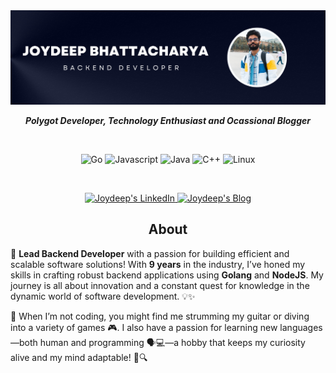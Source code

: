 <img src="https://github.com/linkwithjoydeep/linkwithjoydeep/blob/main/Black%20and%20White%20Gradient%20Personal%20LinkedIn%20Banner.png" />

<br>
<div align="center">
  
  *****Polygot Developer, Technology Enthusiast and Ocassional Blogger*****

</div>
<br>
<p align="center">
  <img src="https://img.shields.io/badge/Go-00ADD8?style=for-the-badge&logo=go&logoColor=white" alt="Go"/>
  <img src="https://img.shields.io/badge/JavaScript-F7DF1E?style=for-the-badge&logo=javascript&logoColor=black" alt="Javascript"/>
  <img src="https://img.shields.io/badge/Java-ED8B00?style=for-the-badge&logo=java&logoColor=white" alt="Java"/>
  <img src="https://img.shields.io/badge/C%2B%2B-00599C?style=for-the-badge&logo=c%2B%2B&logoColor=white" alt="C++"/>
  <img src="https://img.shields.io/badge/Linux-FCC624?style=for-the-badge&logo=linux&logoColor=black" alt="Linux"/>
</p>
<br>
<p align="center">
  <a href="https://www.linkedin.com/in/linkwithjoy/">
    <img src="https://img.shields.io/badge/LinkedIn-0077B5?style=for-the-badge&logo=linkedin&logoColor=white" alt="Joydeep's LinkedIn"/>
  </a>

  <a href="https://medium.com/@linkwithjoydeep">
    <img src="https://img.shields.io/badge/Medium-12100E?style=for-the-badge&logo=medium&logoColor=white" alt="Joydeep's Blog"/>
  </a>
</p>


<div align="center">

## About

</div>

<div align="left">

🚀 **Lead Backend Developer** with a passion for building efficient and scalable software solutions! With **9 years** in the industry, I’ve honed my skills in crafting robust backend applications using **Golang** and **NodeJS**. My journey is all about innovation and a constant quest for knowledge in the dynamic world of software development. 💡✨

🎸 When I’m not coding, you might find me strumming my guitar or diving into a variety of games 🎮. I also have a passion for learning new languages—both human and programming 🗣️💻—a hobby that keeps my curiosity alive and my mind adaptable! 🌱🔍

</div>

